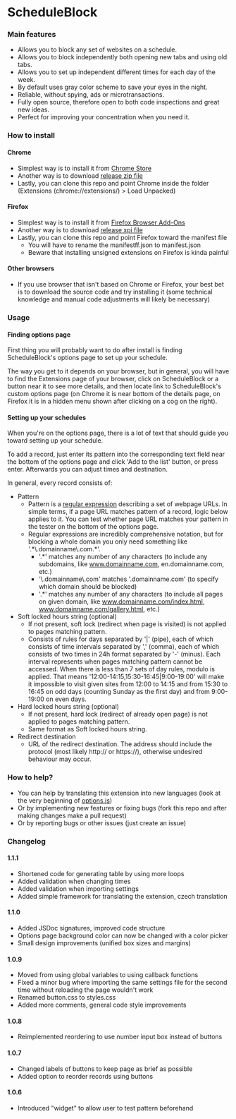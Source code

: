 # ScheduleBlock
### Main features
- Allows you to block any set of websites on a schedule.
- Allows you to block independently both opening new tabs and using old tabs.
- Allows you to set up independent different times for each day of the week.
- By default uses gray color scheme to save your eyes in the night.
- Reliable, without spying, ads or microtransactions.
- Fully open source, therefore open to both code inspections and great new ideas.
- Perfect for improving your concentration when you need it.

### How to install

#### Chrome
- Simplest way is to install it from [Chrome Store](https://chrome.google.com/webstore/detail/scheduleblock/hkcbacbpfhlbmaifoakhifmopmgdajkn)
- Another way is to download [release zip file](https://github.com/sdasda7777/ScheduleBlock/releases)
- Lastly, you can clone this repo and point Chrome inside the folder (Extensions (chrome://extensions/) > Load Unpacked)

#### Firefox
- Simplest way is to install it from [Firefox Browser Add-Ons](https://addons.mozilla.org/en-US/firefox/addon/scheduleblock/)
- Another way is to download [release xpi file](https://github.com/sdasda7777/ScheduleBlock/releases)
- Lastly, you can clone this repo and point Firefox toward the manifest file
	- You will have to rename the manifestff.json to manifest.json
	- Beware that installing unsigned extensions on Firefox is kinda painful

#### Other browsers
- If you use browser that isn't based on Chrome or Firefox, your best bet is to download the source code and try installing it (some technical knowledge and manual code adjustments will likely be necessary)

### Usage

#### Finding options page

First thing you will probably want to do after install is finding ScheduleBlock's options page to set up your schedule.

The way you get to it depends on your browser, but in general, you will have to find the Extensions page of your browser, click on ScheduleBlock or a button near it to see more details, and then locate link to ScheduleBlock's custom options page (on Chrome it is near bottom of the details page, on Firefox it is in a hidden menu shown after clicking on a cog on the right).

#### Setting up your schedules

When you're on the options page, there is a lot of text that should guide you toward setting up your schedule.

To add a record, just enter its pattern into the corresponding text field near the bottom of the options page and click 'Add to the list' button, or press enter. Afterwards you can adjust times and destination.

In general, every record consists of:
- Pattern
    - Pattern is a [regular expression](https://en.wikipedia.org/wiki/Regular_expression) describing a set of webpage URLs. In simple terms, if a page URL matches pattern of a record, logic below applies to it. You can test whether page URL matches your pattern in the tester on the bottom of the options page.
    - Regular expressions are incredibly comprehensive notation, but for blocking a whole domain you only need something like '.\*\\.domainname\\.com.*'.
        - '.*' matches any number of any characters (to include any subdomains, like www.domainname.com, en.domainname.com, etc.)
        - '\\.domainname\\.com' matches '.domainname.com' (to specify which domain should be blocked)
        - '.*' matches any number of any characters (to include all pages on given domain, like www.domainname.com/index.html, www.domainname.com/gallery.html, etc.)
- Soft locked hours string (optional)
    - If not present, soft lock (redirect when page is visited) is not applied to pages matching pattern.
    - Consists of rules for days separated by '|' (pipe), each of which consists of time intervals separated by ',' (comma), each of which consists of two times in 24h format separated by '-' (minus). Each interval represents when pages matching pattern cannot be accessed. When there is less than 7 sets of day rules, modulo is applied. That means '12:00-14:15,15:30-16:45|9:00-19:00' will make it impossible to visit given sites from 12:00 to 14:15 and from 15:30 to 16:45 on odd days (counting Sunday as the first day) and from 9:00-19:00 on even days.
- Hard locked hours string (optional)
    - If not present, hard lock (redirect of already open page) is not applied to pages matching pattern.
    - Same format as Soft locked hours string.
- Redirect destination
    - URL of the redirect destination. The address should include the protocol (most likely http:// or https://), otherwise undesired behaviour may occur.

### How to help?
- You can help by translating this extension into new languages (look at the very beginning of [options.js](options.js))
- Or by implementing new features or fixing bugs (fork this repo and after making changes make a pull request)
- Or by reporting bugs or other issues (just create an issue)

### Changelog

#### 1.1.1
- Shortened code for generating table by using more loops
- Added validation when changing times
- Added validation when importing settings
- Added simple framework for translating the extension, czech translation

#### 1.1.0
- Added JSDoc signatures, improved code structure
- Options page background color can now be changed with a color picker
- Small design improvements (unified box sizes and margins)

#### 1.0.9
- Moved from using global variables to using callback functions
- Fixed a minor bug where importing the same settings file for the second time without reloading the page wouldn't work
- Renamed button.css to styles.css
- Added more comments, general code style improvements

#### 1.0.8
- Reimplemented reordering to use number input box instead of buttons

#### 1.0.7
- Changed labels of buttons to keep page as brief as possible
- Added option to reorder records using buttons

#### 1.0.6
- Introduced "widget" to allow user to test pattern beforehand